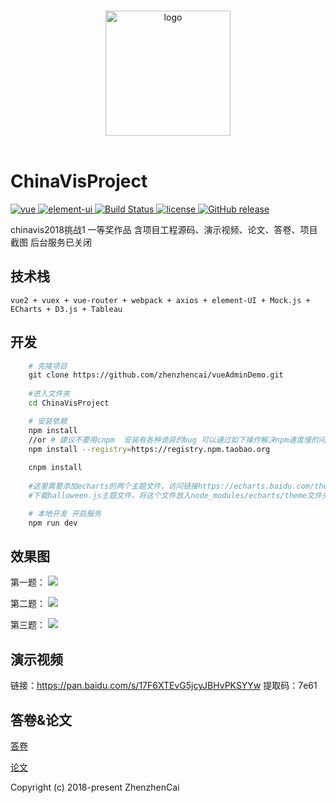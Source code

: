 <p align="center">
  <br>
  <img width="200" src="./logo.png" alt="logo">
  <br>
  <br>
</p>


# ChinaVisProject

<p align="left">
  <a href="https://github.com/vuejs/vue">
    <img src="https://img.shields.io/badge/vue-2.5.10-brightgreen.svg" alt="vue">
  </a>
  <a href="https://github.com/ElemeFE/element">
    <img src="https://img.shields.io/badge/element--ui-2.0.8-brightgreen.svg" alt="element-ui">
  </a>
  <a href="https://travis-ci.org/PanJiaChen/vue-element-admin" rel="nofollow">
    <img src="https://travis-ci.org/PanJiaChen/vue-element-admin.svg?branch=master" alt="Build Status">
  </a>
  <a href="https://github.com/PanJiaChen/vue-element-admin/blob/master/LICENSE">
    <img src="https://img.shields.io/github/license/mashape/apistatus.svg" alt="license">
  </a>
  <a href="https://github.com/PanJiaChen/vue-element-admin/releases">
    <img src="https://img.shields.io/github/release/PanJiaChen/vue-element-admin.svg" alt="GitHub release">
  </a>
</p>
 chinavis2018挑战1 一等奖作品 
 含项目工程源码、演示视频、论文、答卷、项目截图
 后台服务已关闭
   
## 技术栈
    vue2 + vuex + vue-router + webpack + axios + element-UI + Mock.js + ECharts + D3.js + Tableau

## 开发
```bash
    # 克隆项目
    git clone https://github.com/zhenzhencai/vueAdminDemo.git
    
    #进入文件夹
    cd ChinaVisProject

    # 安装依赖
    npm install
    //or # 建议不要用cnpm  安装有各种诡异的bug 可以通过如下操作解决npm速度慢的问题
    npm install --registry=https://registry.npm.taobao.org
    
    cnpm install
    
    #这里需要添加echarts的两个主题文件，访问链接https://echarts.baidu.com/theme-builder/
    #下载halloween.js主题文件，将这个文件放入node_modules/echarts/theme文件夹下

    # 本地开发 开启服务
    npm run dev

```


## 效果图
第一题：
![](https://github.com/zhenzhencai/ChinaVisProject/blob/master/IMG/no1.png)

第二题：
![](https://github.com/zhenzhencai/ChinaVisProject/blob/master/IMG/no2.png)

第三题：
![](https://github.com/zhenzhencai/ChinaVisProject/blob/master/IMG/no3.png)

## 演示视频

链接：https://pan.baidu.com/s/17F6XTEvG5jcyJBHvPKSYYw 
提取码：7e61

## 答卷&论文
[答卷](https://github.com/zhenzhencai/ChinaVisProject/blob/master/pdf/%E7%AD%94%E5%8D%B7.pdf)

[论文](https://github.com/zhenzhencai/ChinaVisProject/blob/master/pdf/%E8%AE%BA%E6%96%87.pdf)

Copyright (c) 2018-present ZhenzhenCai
